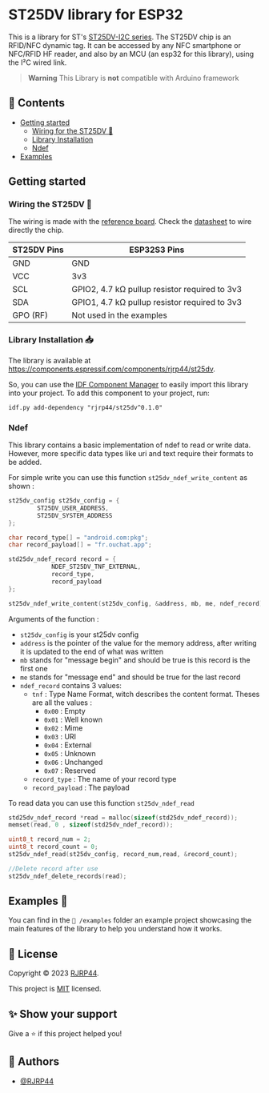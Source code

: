 # ST25DV library for ESP32

This is a library for ST's [ST25DV-I2C series](https://www.st.com/en/nfc/st25dv-i2c-series-dynamic-nfc-tags.html). The ST25DV chip is an RFID/NFC dynamic tag. It can be accessed by any NFC smartphone or NFC/RFID HF reader, and also by an MCU (an esp32 for this library), using the I²C wired link.  


> **Warning**
> This Library is **not** compatible with Arduino framework

## 📌 Contents
* [Getting started](#Getting-started)
  * [Wiring for the ST25DV 🔌](#Wiring-the-ST25DV-)
  * [Library Installation](#library-installation-)
  * [Ndef](#ndef)
* [Examples](#examples-)

## Getting started
### Wiring the ST25DV 🔌

The wiring is made with the [reference board](https://www.st.com/en/evaluation-tools/ant7-t-25dv64kc.html). Check the [datasheet](https://www.st.com/resource/en/datasheet/st25dv64kc.pdf) to wire directly the chip.

| ST25DV Pins | ESP32S3 Pins                                  |           
|-------------|-----------------------------------------------|
| GND         | GND                                           |
| VCC         | 3v3                                           |
| SCL         | GPIO2, 4.7 kΩ pullup resistor required to 3v3 |
| SDA         | GPIO1, 4.7 kΩ pullup resistor required to 3v3 |
| GPO (RF)    | Not used in the examples                      |
### Library Installation 📥

The library is available at https://components.espressif.com/components/rjrp44/st25dv.

So, you can use the [IDF Component Manager](https://docs.espressif.com/projects/esp-idf/en/latest/esp32/api-guides/tools/idf-component-manager.html) to easily import this library into your project.
To add this component to your project, run:

```log
idf.py add-dependency "rjrp44/st25dv^0.1.0" 
```

### Ndef
This library contains a basic implementation of ndef to read or write data. However, more specific data types like uri and text require their formats to be added.

For simple write you can use this function `st25dv_ndef_write_content` as shown :
```c
st25dv_config st25dv_config = {
        ST25DV_USER_ADDRESS,
        ST25DV_SYSTEM_ADDRESS
};

char record_type[] = "android.com:pkg";
char record_payload[] = "fr.ouchat.app";

std25dv_ndef_record record = {
            NDEF_ST25DV_TNF_EXTERNAL,
            record_type,
            record_payload
};

st25dv_ndef_write_content(st25dv_config, &address, mb, me, ndef_record);
```
Arguments of the function :
- `st25dv_config` is your st25dv config
- `address` is the pointer of the value for the memory address, after writing it is updated to the end of what was written
- `mb` stands for "message begin" and should be true is this record is the first one
- `me` stands for "message end" and should be true for the last record
- `ndef_record` contains 3 values:
  - `tnf` : Type Name Format, witch describes the content format. Theses are all the values :
    - `0x00` : Empty
    - `0x01` : Well known
    - `0x02` : Mime
    - `0x03` : URI
    - `0x04` : External
    - `0x05` : Unknown
    - `0x06` : Unchanged
    - `0x07` : Reserved
  - `record_type` : The name of your record type 
  - `record_payload` : The payload

To read data you can use this function `st25dv_ndef_read`

```c
std25dv_ndef_record *read = malloc(sizeof(std25dv_ndef_record));
memset(read, 0 , sizeof(std25dv_ndef_record));

uint8_t record_num = 2;
uint8_t record_count = 0;
st25dv_ndef_read(st25dv_config, record_num,read, &record_count);

//Delete record after use
st25dv_ndef_delete_records(read);
```
## Examples 📄
You can find in the `📁 /examples` folder an example project showcasing the main features of the library to help you understand how it works.

## 📝 License

Copyright © 2023 [RJRP44](https://www.github.com/RJRP44).

This project is [MIT](https://opensource.org/license/mit/) licensed.

## ✨ Show your support

Give a ⭐️ if this project helped you!

## 👤 Authors

- [@RJRP44](https://www.github.com/RJRP44)